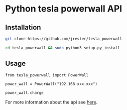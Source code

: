 # Python tesla powerwall API

## Installation

```bash
git clone https://github.com/jrester/tesla_powerwall
```

```bash
cd tesla_powerwall && sudo python3 setup.py install
```

## Usage

```python3
from tesla_powerwall import PowerWall

power_wall = PowerWall("192.168.xxx.xxx")

power_wall.charge

```

For more information about the api see [here](https://github.com/vloschiavo/powerwall2).